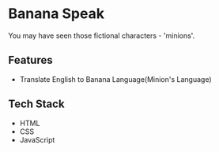 # Banana Speak
You may have seen those fictional characters - 'minions'.


## Features

- Translate English to Banana Language(Minion's Language)

## Tech Stack

- HTML
- CSS
- JavaScript
